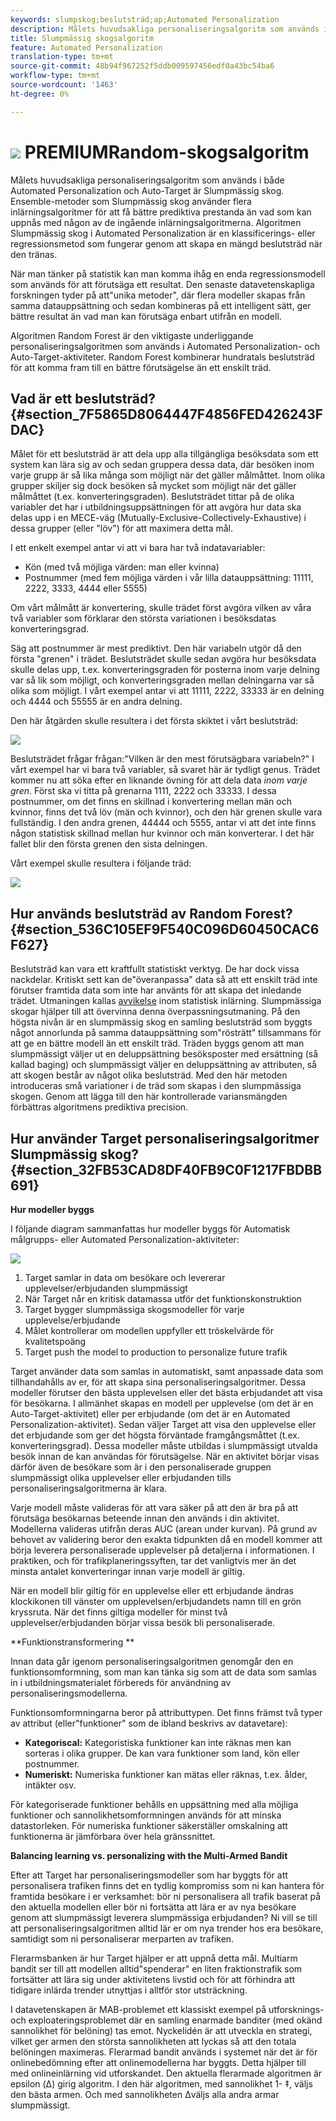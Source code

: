 ```yaml
---
keywords: slumpskog;beslutsträd;ap;Automated Personalization
description: Målets huvudsakliga personaliseringsalgoritm som används i både Automated Personalization och Auto-Target är Slumpmässig skog. Ensemble-metoder som Slumpmässig skog använder flera inlärningsalgoritmer för att få bättre prediktiva prestanda än vad som kan uppnås med någon av de ingående inlärningsalgoritmerna. Algoritmen Slumpmässig skog i Automated Personalization är en klassificerings- eller regressionsmetod som fungerar genom att skapa en mängd beslutsträd när den tränas.
title: Slumpmässig skogsalgoritm
feature: Automated Personalization
translation-type: tm+mt
source-git-commit: 48b94f967252f5ddb009597456edf0a43bc54ba6
workflow-type: tm+mt
source-wordcount: '1463'
ht-degree: 0%

---
```



# ![](/help/assets/premium.png) PREMIUMRandom-skogsalgoritm

Målets huvudsakliga personaliseringsalgoritm som används i både Automated Personalization och Auto-Target är Slumpmässig skog. Ensemble-metoder som Slumpmässig skog använder flera inlärningsalgoritmer för att få bättre prediktiva prestanda än vad som kan uppnås med någon av de ingående inlärningsalgoritmerna. Algoritmen Slumpmässig skog i Automated Personalization är en klassificerings- eller regressionsmetod som fungerar genom att skapa en mängd beslutsträd när den tränas.

När man tänker på statistik kan man komma ihåg en enda regressionsmodell som används för att förutsäga ett resultat. Den senaste datavetenskapliga forskningen tyder på att&quot;unika metoder&quot;, där flera modeller skapas från samma datauppsättning och sedan kombineras på ett intelligent sätt, ger bättre resultat än vad man kan förutsäga enbart utifrån en modell.

Algoritmen Random Forest är den viktigaste underliggande personaliseringsalgoritmen som används i Automated Personalization- och Auto-Target-aktiviteter. Random Forest kombinerar hundratals beslutsträd för att komma fram till en bättre förutsägelse än ett enskilt träd.

## Vad är ett beslutsträd? {#section_7F5865D8064447F4856FED426243FDAC}

Målet för ett beslutsträd är att dela upp alla tillgängliga besöksdata som ett system kan lära sig av och sedan gruppera dessa data, där besöken inom varje grupp är så lika många som möjligt när det gäller målmåttet. Inom olika grupper skiljer sig dock besöken så mycket som möjligt när det gäller målmåttet (t.ex. konverteringsgraden). Beslutsträdet tittar på de olika variabler det har i utbildningsuppsättningen för att avgöra hur data ska delas upp i en MECE-väg (Mutually-Exclusive-Collectively-Exhaustive) i dessa grupper (eller &quot;löv&quot;) för att maximera detta mål.

I ett enkelt exempel antar vi att vi bara har två indatavariabler:

* Kön (med två möjliga värden: man eller kvinna)
* Postnummer (med fem möjliga värden i vår lilla datauppsättning: 11111, 2222, 3333, 4444 eller 5555)

Om vårt målmått är konvertering, skulle trädet först avgöra vilken av våra två variabler som förklarar den största variationen i besöksdatas konverteringsgrad.

Säg att postnummer är mest prediktivt. Den här variabeln utgör då den första &quot;grenen&quot; i trädet. Beslutsträdet skulle sedan avgöra hur besöksdata skulle delas upp, t.ex. konverteringsgraden för posterna inom varje delning var så lik som möjligt, och konverteringsgraden mellan delningarna var så olika som möjligt. I vårt exempel antar vi att 11111, 2222, 33333 är en delning och 4444 och 55555 är en andra delning.

Den här åtgärden skulle resultera i det första skiktet i vårt beslutsträd:

![](assets/decsion_tree_1.png)

Beslutsträdet frågar frågan:&quot;Vilken är den mest förutsägbara variabeln?&quot; I vårt exempel har vi bara två variabler, så svaret här är tydligt genus. Trädet kommer nu att söka efter en liknande övning för att dela data *inom varje gren*. Först ska vi titta på grenarna 1111, 2222 och 33333. I dessa postnummer, om det finns en skillnad i konvertering mellan män och kvinnor, finns det två löv (män och kvinnor), och den här grenen skulle vara fullständig. I den andra grenen, 44444 och 5555, antar vi att det inte finns någon statistisk skillnad mellan hur kvinnor och män konverterar. I det här fallet blir den första grenen den sista delningen.

Vårt exempel skulle resultera i följande träd:

![](assets/decsion_tree_2.png)

## Hur används beslutsträd av Random Forest? {#section_536C105EF9F540C096D60450CAC6F627}

Beslutsträd kan vara ett kraftfullt statistiskt verktyg. De har dock vissa nackdelar. Kritiskt sett kan de&quot;överanpassa&quot; data så att ett enskilt träd inte förutser framtida data som inte har använts för att skapa det inledande trädet. Utmaningen kallas [avvikelse](https://en.wikipedia.org/wiki/Bias%E2%80%93variance_tradeoff) inom statistisk inlärning. Slumpmässiga skogar hjälper till att övervinna denna överpassningsutmaning. På den högsta nivån är en slumpmässig skog en samling beslutsträd som byggts något annorlunda på samma datauppsättning som&quot;rösträtt&quot; tillsammans för att ge en bättre modell än ett enskilt träd. Träden byggs genom att man slumpmässigt väljer ut en deluppsättning besöksposter med ersättning (så kallad baging) och slumpmässigt väljer en deluppsättning av attributen, så att skogen består av något olika beslutsträd. Med den här metoden introduceras små variationer i de träd som skapas i den slumpmässiga skogen. Genom att lägga till den här kontrollerade variansmängden förbättras algoritmens prediktiva precision.

## Hur använder Target personaliseringsalgoritmer Slumpmässig skog? {#section_32FB53CAD8DF40FB9C0F1217FBDBB691}

**Hur modeller byggs**

I följande diagram sammanfattas hur modeller byggs för Automatisk målgrupps- eller Automated Personalization-aktiviteter:

![](assets/random_forest_flow.png)

1. Target samlar in data om besökare och levererar upplevelser/erbjudanden slumpmässigt
1. När Target når en kritisk datamassa utför det funktionskonstruktion
1. Target bygger slumpmässiga skogsmodeller för varje upplevelse/erbjudande
1. Målet kontrollerar om modellen uppfyller ett tröskelvärde för kvalitetspoäng
1. Target push the model to production to personalize future trafik

Target använder data som samlas in automatiskt, samt anpassade data som tillhandahålls av er, för att skapa sina personaliseringsalgoritmer. Dessa modeller förutser den bästa upplevelsen eller det bästa erbjudandet att visa för besökarna. I allmänhet skapas en modell per upplevelse (om det är en Auto-Target-aktivitet) eller per erbjudande (om det är en Automated Personalization-aktivitet). Sedan väljer Target att visa den upplevelse eller det erbjudande som ger det högsta förväntade framgångsmåttet (t.ex. konverteringsgrad). Dessa modeller måste utbildas i slumpmässigt utvalda besök innan de kan användas för förutsägelse. När en aktivitet börjar visas därför även de besökare som är i den personaliserade gruppen slumpmässigt olika upplevelser eller erbjudanden tills personaliseringsalgoritmerna är klara.

Varje modell måste valideras för att vara säker på att den är bra på att förutsäga besökarnas beteende innan den används i din aktivitet. Modellerna valideras utifrån deras AUC (arean under kurvan). På grund av behovet av validering beror den exakta tidpunkten då en modell kommer att börja leverera personaliserade upplevelser på detaljerna i informationen. I praktiken, och för trafikplaneringssyften, tar det vanligtvis mer än det minsta antalet konverteringar innan varje modell är giltig.

När en modell blir giltig för en upplevelse eller ett erbjudande ändras klockikonen till vänster om upplevelsen/erbjudandets namn till en grön kryssruta. När det finns giltiga modeller för minst två upplevelser/erbjudanden börjar vissa besök bli personaliserade.

**Funktionstransformering **

Innan data går igenom personaliseringsalgoritmen genomgår den en funktionsomformning, som man kan tänka sig som att de data som samlas in i utbildningsmaterialet förbereds för användning av personaliseringsmodellerna.

Funktionsomformningarna beror på attributtypen. Det finns främst två typer av attribut (eller&quot;funktioner&quot; som de ibland beskrivs av datavetare):

* **Kategoriscal:** Kategoristiska funktioner kan inte räknas men kan sorteras i olika grupper. De kan vara funktioner som land, kön eller postnummer.
* **Numeriskt:** Numeriska funktioner kan mätas eller räknas, t.ex. ålder, intäkter osv.

För kategoriserade funktioner behålls en uppsättning med alla möjliga funktioner och sannolikhetsomformningen används för att minska datastorleken. För numeriska funktioner säkerställer omskalning att funktionerna är jämförbara över hela gränssnittet.

**Balancing learning vs. personalizing with the Multi-Armed Bandit**

Efter att Target har personaliseringsmodeller som har byggts för att personalisera trafiken finns det en tydlig kompromiss som ni kan hantera för framtida besökare i er verksamhet: bör ni personalisera all trafik baserat på den aktuella modellen eller bör ni fortsätta att lära er av nya besökare genom att slumpmässigt leverera slumpmässiga erbjudanden? Ni vill se till att personaliseringsalgoritmen alltid lär er om nya trender hos era besökare, samtidigt som ni personaliserar merparten av trafiken.

Flerarmsbanken är hur Target hjälper er att uppnå detta mål. Multiarm bandit ser till att modellen alltid&quot;spenderar&quot; en liten fraktionstrafik som fortsätter att lära sig under aktivitetens livstid och för att förhindra att tidigare inlärda trender utnyttjas i alltför stor utsträckning.

I datavetenskapen är MAB-problemet ett klassiskt exempel på utforsknings- och exploateringsproblemet där en samling enarmade banditer (med okänd sannolikhet för belöning) tas emot. Nyckelidén är att utveckla en strategi, vilket ger armen den största sannolikheten att lyckas så att den totala belöningen maximeras. Flerarmad bandit används i systemet när det är för onlinebedömning efter att onlinemodellerna har byggts. Detta hjälper till med onlineinlärning vid utforskandet. Den aktuella flerarmade algoritmen är epsilon (Δ) girig algoritm. I den här algoritmen, med sannolikhet 1- ‡, väljs den bästa armen. Och med sannolikheten Δväljs alla andra armar slumpmässigt.
